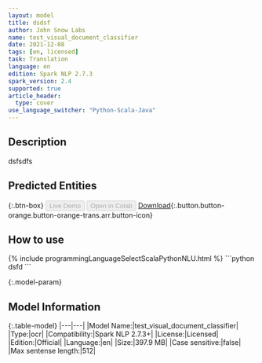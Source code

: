 ```yaml
---
layout: model
title: dsdsf
author: John Snow Labs
name: test_visual_document_classifier
date: 2021-12-08
tags: [en, licensed]
task: Translation
language: en
edition: Spark NLP 2.7.3
spark_version: 2.4
supported: true
article_header:
  type: cover
use_language_switcher: "Python-Scala-Java"
---
```


## Description

dsfsdfs

## Predicted Entities



{:.btn-box}
<button class="button button-orange" disabled>Live Demo</button>
<button class="button button-orange" disabled>Open in Colab</button>
[Download](https://s3.amazonaws.com/models-hub-auxdata/clinical/ocr/test_visual_document_classifier_en_2.7.3_2.4_1638940363017.zip){:.button.button-orange.button-orange-trans.arr.button-icon}

## How to use



<div class="tabs-box" markdown="1">
{% include programmingLanguageSelectScalaPythonNLU.html %}
```python
dsfd
```

</div>

{:.model-param}
## Model Information

{:.table-model}
|---|---|
|Model Name:|test_visual_document_classifier|
|Type:|ocr|
|Compatibility:|Spark NLP 2.7.3+|
|License:|Licensed|
|Edition:|Official|
|Language:|en|
|Size:|397.9 MB|
|Case sensitive:|false|
|Max sentense length:|512|